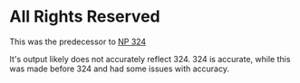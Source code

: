 # All Rights Reserved

This was the predecessor to [NP 324](https://twili.dev/archive/np/324/)

It's output likely does not accurately reflect 324. 324 is accurate, while this was made before 324 and had some issues with accuracy.